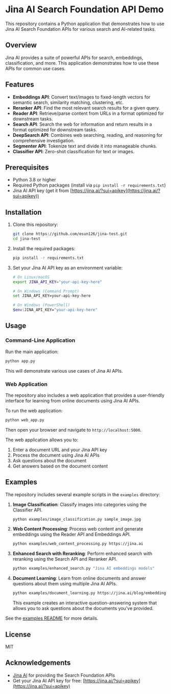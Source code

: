 # Jina AI Search Foundation API Demo

This repository contains a Python application that demonstrates how to use Jina AI Search Foundation APIs for various search and AI-related tasks.

## Overview

Jina AI provides a suite of powerful APIs for search, embeddings, classification, and more. This application demonstrates how to use these APIs for common use cases.

## Features

- **Embeddings API**: Convert text/images to fixed-length vectors for semantic search, similarity matching, clustering, etc.
- **Reranker API**: Find the most relevant search results for a given query.
- **Reader API**: Retrieve/parse content from URLs in a format optimized for downstream tasks.
- **Search API**: Search the web for information and return results in a format optimized for downstream tasks.
- **DeepSearch API**: Combines web searching, reading, and reasoning for comprehensive investigation.
- **Segmenter API**: Tokenize text and divide it into manageable chunks.
- **Classifier API**: Zero-shot classification for text or images.

## Prerequisites

- Python 3.8 or higher
- Required Python packages (install via `pip install -r requirements.txt`)
- Jina AI API key (get it from [https://jina.ai/?sui=apikey](https://jina.ai/?sui=apikey))

## Installation

1. Clone this repository:
   ```bash
   git clone https://github.com/esun126/jina-test.git
   cd jina-test
   ```

2. Install the required packages:
   ```bash
   pip install -r requirements.txt
   ```

3. Set your Jina AI API key as an environment variable:
   ```bash
   # On Linux/macOS
   export JINA_API_KEY="your-api-key-here"
   
   # On Windows (Command Prompt)
   set JINA_API_KEY=your-api-key-here
   
   # On Windows (PowerShell)
   $env:JINA_API_KEY="your-api-key-here"
   ```

## Usage

### Command-Line Application

Run the main application:

```bash
python app.py
```

This will demonstrate various use cases of Jina AI APIs.

### Web Application

The repository also includes a web application that provides a user-friendly interface for learning from online documents using Jina AI APIs.

To run the web application:

```bash
python web_app.py
```

Then open your browser and navigate to `http://localhost:5000`.

The web application allows you to:
1. Enter a document URL and your Jina API key
2. Process the document using Jina AI APIs
3. Ask questions about the document
4. Get answers based on the document content

## Examples

The repository includes several example scripts in the `examples` directory:

1. **Image Classification**: Classify images into categories using the Classifier API.
   ```bash
   python examples/image_classification.py sample_image.jpg
   ```

2. **Web Content Processing**: Process web content and generate embeddings using the Reader API and Embeddings API.
   ```bash
   python examples/web_content_processing.py https://jina.ai
   ```

3. **Enhanced Search with Reranking**: Perform enhanced search with reranking using the Search API and Reranker API.
   ```bash
   python examples/enhanced_search.py "Jina AI embeddings models"
   ```

4. **Document Learning**: Learn from online documents and answer questions about them using multiple Jina AI APIs.
   ```bash
   python examples/document_learning.py https://jina.ai/blog/embeddings-v3/ https://jina.ai/blog/reranker-v2/
   ```
   This example creates an interactive question-answering system that allows you to ask questions about the documents you've provided.

See the [examples README](examples/README.md) for more details.

## License

MIT

## Acknowledgements

- [Jina AI](https://jina.ai/) for providing the Search Foundation APIs
- Get your Jina AI API key for free: [https://jina.ai/?sui=apikey](https://jina.ai/?sui=apikey)
